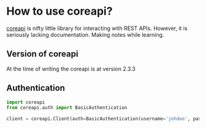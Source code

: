 # How to use coreapi?

[coreapi](http://www.coreapi.org/) is nifty little library for interacting with REST APIs. However, it is seriously lacking documentation. Making notes while learning.

## Version of coreapi
At the time of writing the coreapi is at version 2.3.3

## Authentication
```python
import coreapi
from coreapi.auth import BasicAuthentication

client = coreapi.Client(auth=BasicAuthentication(username='johdoe', password='seCReTWodr!'))
```


